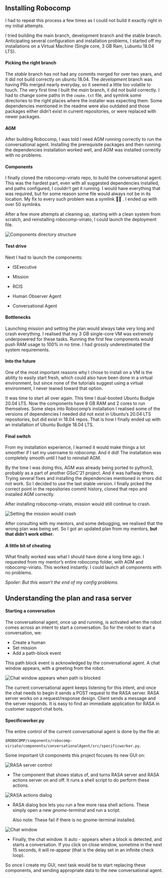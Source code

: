 ## Installing Robocomp



I had to repeat this process a few times as I could not build it exactly right in my initial attempts. 

I tried building the main branch, development branch and the stable branch. Anticipating several configuration and installation problems, I started off my installations on a Virtual Machine (Single core, 3 GB Ram, Lubuntu 18.04 LTS).



#### Picking the right branch

The *stable* branch has not had any commits merged for over two years, and it did not build correctly on ubuntu 18.04. The *development* branch was having PRs merged nearly everyday, so it seemed a little too volatile to touch. The very first time I built the *main* branch, it did not build correctly. I had to change some paths in the `cmake.txt` file, and symlink some directories to the right places where the installer was expecting them. Some dependencies mentioned in the readme were also outdated and those packages either didn’t exist in current repositories, or were replaced with newer packages.



#### AGM

After building Robocomp, I was told I need AGM running correctly to run the conversational agent. Installing the prerequisite packages and then running the dependencies installation worked well, and AGM was installed correctly with no problems. 



#### Components

I finally cloned the robocomp-viriato repo, to build the conversational agent. This was the hardest part, even with all suggested dependencies installed, and paths configured, I couldn’t get it running. I would have everything that was required, but for some reason some file would always not be in its location. My fix to every such problem was a symlink :man_shrugging: . I ended up with over 50 symlinks.

After a few more attempts at cleaning up, starting with a clean system from scratch, and reinstalling robocomp-viriato, I could launch the deployment file.



![Components directory structure](post2.assets/viriato-structure.png)



#### Test drive

Next I had to launch the components:

- ISExecutive

- Mission

- RCIS

- Human Observer Agent

- Conversational Agent

  

#### Bottlenecks

Launching mission and setting the plan would always take very long and crash everything. I realised that my 3 GB single-core VM was extremely underpowered for these tasks. Running the first few components would push RAM usage to 100% in no time. I had grossly underestimated the system requirements.



#### Into the future

One of the most important reasons why I chose to install on a VM is the ability to easily start fresh, which could also have been done in a virtual environment, but since none of the tutorials suggest using a virtual environment, I never leaned toward that option.

It was time to start all over again. This time I dual-booted Ubuntu Budgie 20.04 LTS. Now the components have 8 GB RAM and 2 cores to run themselves. Some steps into Robocomp’s installation I realised some of the versions of dependencies I needed did not exist in Ubuntu’s 20.04 LTS repositories, but did exist in 18.04 repos. That is how I finally ended up with an installation of Ubuntu Budgie 18.04 LTS. 



#### Final switch

From my installation experience, I learned it would make things a lot smoother if I set my username to *robocomp*. And it did! The installation was completely smooth until I had to reinstall AGM. 

By the time I was doing this, AGM was already being ported to python3, probably as a part of another GSoC'21 project. And it was halfway there. Trying several fixes and installing the dependencies mentioned in errors did not work. So I decided to use the last stable version. I finally picked the correct point in the repositories commit history, cloned that repo and installed AGM correctly.

After installing robocomp-viriato, mission would still continue to crash. 



![Setting the mission would crash](post2.assets/image-mission.png)



After consulting with my mentors, and some debugging, we realised that the wrong plan was being set. So I got an updated plan from my mentors, **but that didn’t work either.**



#### A little bit of cheating

What finally worked was what I should have done a long time ago. I requested from my mentor’s entire robocomp folder, with AGM and robocomp-viriato. This worked instantly. I could launch all components with no problems. 

*Spoiler: But this wasn’t the end of my config problems.*



## Understanding the plan and rasa server



#### Starting a conversation

The conversational agent, once up and running, is activated when the robot comes across an intent to start a conversation. So for the robot to start a conversation, we:

- Create a human
- Set mission
- Add a path-block event



This path block event is acknowledged by the conversational agent. A chat window appears, with a greeting from the robot.



![Chat window appears when path is blocked](post2.assets/old-chat.png)



The current conversational agent keeps listening for this intent, and once the chat needs to begin it sends a POST request to the RASA server. RASA server works on a request/response design. Client sends a message and the server responds. It is easy to find an immediate application for RASA in customer support chat bots.



#### Specificworker.py

The entire control of the current conversational agent is done by the file at:

`$ROBOCOMP/components/robocomp-viriato/components/conversationalAgent/src/specificworker.py`.

Some important UI components this project focuses its new GUI on:

![RASA server control](post2.assets/056.png)

- The component that shows status of, and turns RASA server and RASA actions server on and off. It runs a shell script to do perform these actions.



![RASA actions dialog](post2.assets/054.png)

- RASA dialog box lets you run a few more rasa shell actions. These simply open a new *gnome-terminal* and run a script.

  Also note: These fail if there is no gnome-terminal installed.



![Chat window](post2.assets/055.png)

- Finally, the chat window. It auto - appears when a block is detected, and starts a conversation. If you click on close window, sometime in the next 15 seconds, it will re-appear (that is the delay set in an infinite check loop). 

So once I create my GUI, next task would be to start replacing these components, and sending appropriate data to the new conversational agent.
